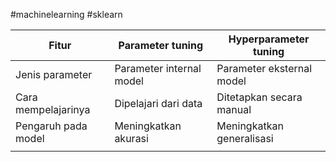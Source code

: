 #machinelearning #sklearn 

| Fitur               | Parameter tuning         | Hyperparameter tuning     |
| ------------------- | ------------------------ | ------------------------- |
| Jenis parameter     | Parameter internal model | Parameter eksternal model |
| Cara mempelajarinya | Dipelajari dari data     | Ditetapkan secara manual  |
| Pengaruh pada model | Meningkatkan akurasi     | Meningkatkan generalisasi |
|                     |                          |                           |
